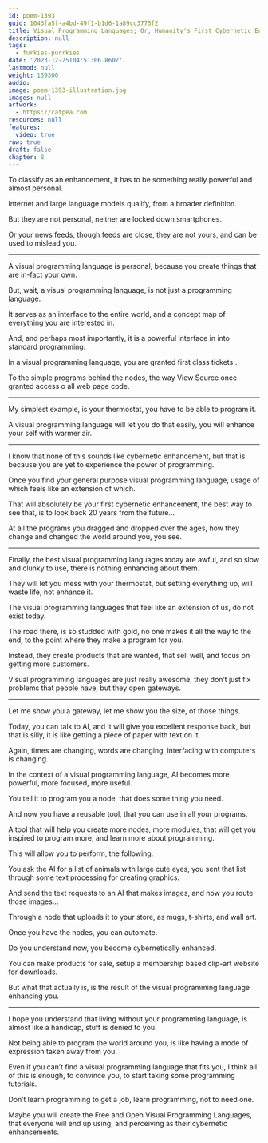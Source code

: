 ```yaml
---
id: poem-1393
guid: 1043fa5f-a4bd-49f1-b1d6-1a89cc3775f2
title: Visual Programming Languages; Or, Humanity's First Cybernetic Enhancement (Recording In Progress)
description: null
tags:
  - furkies-purrkies
date: '2023-12-25T04:51:06.860Z'
lastmod: null
weight: 139300
audio:
image: poem-1393-illustration.jpg
images: null
artwork:
  - https://catpea.com
resources: null
features:
  video: true
raw: true
draft: false
chapter: 8
---
```


To classify as an enhancement,
it has to be something really powerful and almost personal.

Internet and large language models qualify,
from a broader definition.

But they are not personal,
neither are locked down smartphones.

Or your news feeds, though feeds are close,
they are not yours, and can be used to mislead you.

---

A visual programming language is personal,
because you create things that are in-fact your own.

But, wait, a visual programming language,
is not just a programming language.

It serves as an interface to the entire world,
and a concept map of everything you are interested in.

And, and perhaps most importantly,
it is a powerful interface in into standard programming.

In a visual programming language,
you are granted first class tickets…

To the simple programs behind the nodes,
the way View Source once granted access o all web page code.

---

My simplest example, is your thermostat,
you have to be able to program it.

A visual programming language will let you do that easily,
you will enhance your self with warmer air.

---

I know that none of this sounds like cybernetic enhancement,
but that is because you are yet to experience the power of programming.

Once you find your general purpose visual programming language,
usage of which feels like an extension of which.

That will absolutely be your first cybernetic enhancement,
the best way to see that, is to look back 20 years from the future…

At all the programs you dragged and dropped over the ages,
how they change and changed the world around you, you see.

---

Finally, the best visual programming languages today are awful,
and so slow and clunky to use, there is nothing enhancing about them.

They will let you mess with your thermostat,
but setting everything up, will waste life, not enhance it.

The visual programming languages that feel like an extension of us,
do not exist today.

The road there, is so studded with gold, no one makes it all the way to the end,
to the point where they make a program for you.

Instead, they create products that are wanted, that sell well,
and focus on getting more customers.

Visual programming languages are just really awesome,
they don’t just fix problems that people have, but they open gateways.

---

Let me show you a gateway, let me show you the size,
of those things.

Today, you can talk to AI, and it will give you excellent response back,
but that is silly, it is like getting a piece of paper with text on it.

Again, times are changing, words are changing,
interfacing with computers is changing.

In the context of a visual programming language,
AI becomes more powerful, more focused, more useful.

You tell it to program you a node,
that does some thing you need.

And now you have a reusable tool,
that you can use in all your programs.

A tool that will help you create more nodes, more modules,
that will get you inspired to program more, and learn more about programming.

This will allow you to perform,
the following.

You ask the AI for a list of animals with large cute eyes,
you sent that list through some text processing for creating graphics.

And send the text requests to an AI that makes images,
and now you route those images…

Through a node that uploads it to your store,
as mugs, t-shirts, and wall art.

Once you have the nodes,
you can automate.

Do you understand now,
you become cybernetically enhanced.

You can make products for sale,
setup a membership based clip-art website for downloads.

But what that actually is,
is the result of the visual programming language enhancing you.

---

I hope you understand that living without your programming language,
is almost like a handicap, stuff is denied to you.

Not being able to program the world around you,
is like having a mode of expression taken away from you.

Even if you can’t find a visual programming language that fits you,
I think all of this is enough, to convince you, to start taking some programming tutorials.

Don’t learn programming to get a job,
learn programming, not to need one.

Maybe you will create the Free and Open Visual Programming Languages,
that everyone will end up using, and perceiving as their cybernetic enhancements.
